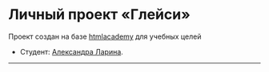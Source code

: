 # Личный проект «Глейси»

Проект создан на базе [htmlacademy](https://htmlacademy.ru/) для учебных целей

* Студент: [Александра Ларина](https://up.htmlacademy.ru/htmlcss/27/user/422049).

---
